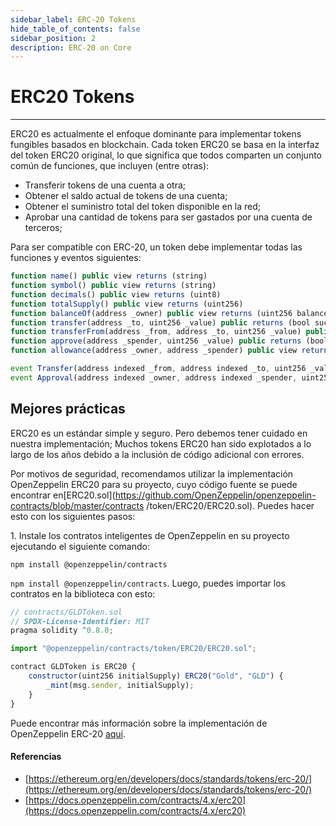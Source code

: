 ```yaml
---
sidebar_label: ERC-20 Tokens
hide_table_of_contents: false
sidebar_position: 2
description: ERC-20 on Core
---
```


# ERC20 Tokens

---

ERC20 es actualmente el enfoque dominante para implementar tokens fungibles basados ​​en blockchain. Cada token ERC20 se basa en la interfaz del token ERC20 original, lo que significa que todos comparten un conjunto común de funciones, que incluyen (entre otras):

- Transferir tokens de una cuenta a otra;
- Obtener el saldo actual de tokens de una cuenta;
- Obtener el suministro total del token disponible en la red;
- Aprobar una cantidad de tokens para ser gastados por una cuenta de terceros;

Para ser compatible con ERC-20, un token debe implementar todas las funciones y eventos siguientes:

```javascript
function name() public view returns (string)
function symbol() public view returns (string)
function decimals() public view returns (uint8)
function totalSupply() public view returns (uint256)
function balanceOf(address _owner) public view returns (uint256 balance)
function transfer(address _to, uint256 _value) public returns (bool success)
function transferFrom(address _from, address _to, uint256 _value) public returns (bool success)
function approve(address _spender, uint256 _value) public returns (bool success)
function allowance(address _owner, address _spender) public view returns (uint256 remaining)
```

```javascript
event Transfer(address indexed _from, address indexed _to, uint256 _value)
event Approval(address indexed _owner, address indexed _spender, uint256 _value)
```

## Mejores prácticas

ERC20 es un estándar simple y seguro. Pero debemos tener cuidado en nuestra implementación; Muchos tokens ERC20 han sido explotados a lo largo de los años debido a la inclusión de código adicional con errores.

Por motivos de seguridad, recomendamos utilizar la implementación OpenZeppelin ERC20 para su proyecto, cuyo código fuente se puede encontrar en[ERC20.sol](https://github.com/OpenZeppelin/openzeppelin-contracts/blob/master/contracts /token/ERC20/ERC20.sol). Puedes hacer esto con los siguientes pasos:

1\. Instale los contratos inteligentes de OpenZeppelin en su proyecto ejecutando el siguiente comando:

`npm install @openzeppelin/contracts`

`npm install @openzeppelin/contracts`. Luego, puedes importar los contratos en la biblioteca con esto:

```javascript
// contracts/GLDToken.sol
// SPDX-License-Identifier: MIT
pragma solidity ^0.8.0;

import "@openzeppelin/contracts/token/ERC20/ERC20.sol";

contract GLDToken is ERC20 {
    constructor(uint256 initialSupply) ERC20("Gold", "GLD") {
        _mint(msg.sender, initialSupply);
    }
}
```

Puede encontrar más información sobre la implementación de OpenZeppelin ERC-20 [aquí](https://docs.openzeppelin.com/contracts/4.x/erc20).

#### Referencias

- [https://ethereum.org/en/developers/docs/standards/tokens/erc-20/](https://ethereum.org/en/developers/docs/standards/tokens/erc-20/)
- [https://docs.openzeppelin.com/contracts/4.x/erc20](https://docs.openzeppelin.com/contracts/4.x/erc20)
